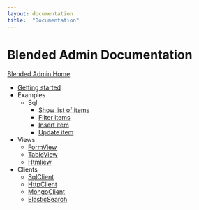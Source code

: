 ```yaml
---
layout: documentation
title:  "Documentation"
---
```


# Blended Admin Documentation

[Blended Admin Home](http://blendedadmin.com)


* [Getting started](GettingStarted.html)
* Examples
  * Sql
    * [Show list of items](Sql_ListOfItems_Example.html)
    * [Filter items](Sql_FilterItems_Example.html)
    * [Insert item](Sql_InsertItem_Example.html)
    * [Update item](Sql_UpdateItem_Example.html)
* Views
  * [FormView](FormView.html)
  * [TableView](TableView.html)
  * [Htmliew](HtmlView.html)
* Clients
  * [SqlClient](SqlClient.html)
  * [HttpClient](HttpClient.html)
  * [MongoClient](MongoClient.html)
  * [ElasticSearch](ElasticSearch.html)

